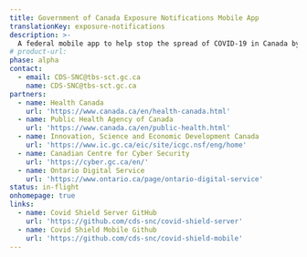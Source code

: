 ```yaml
---
title: Government of Canada Exposure Notifications Mobile App 
translationKey: exposure-notifications
description: >-
  A federal mobile app to help stop the spread of COVID-19 in Canada by notifying Canadians of exposure, while fully protecting their privacy.
# product-url: 
phase: alpha
contact:
  - email: CDS-SNC@tbs-sct.gc.ca
    name: CDS-SNC@tbs-sct.gc.ca
partners:
  - name: Health Canada
    url: 'https://www.canada.ca/en/health-canada.html'
  - name: Public Health Agency of Canada
    url: 'https://www.canada.ca/en/public-health.html'
  - name: Innovation, Science and Economic Development Canada
    url: 'https://www.ic.gc.ca/eic/site/icgc.nsf/eng/home'
  - name: Canadian Centre for Cyber Security
    url: 'https://cyber.gc.ca/en/'
  - name: Ontario Digital Service
    url: 'https://www.ontario.ca/page/ontario-digital-service'
status: in-flight
onhomepage: true
links: 
  - name: Covid Shield Server GitHub
    url: 'https://github.com/cds-snc/covid-shield-server'
  - name: Covid Shield Mobile Github
    url: 'https://github.com/cds-snc/covid-shield-mobile'
---
```


